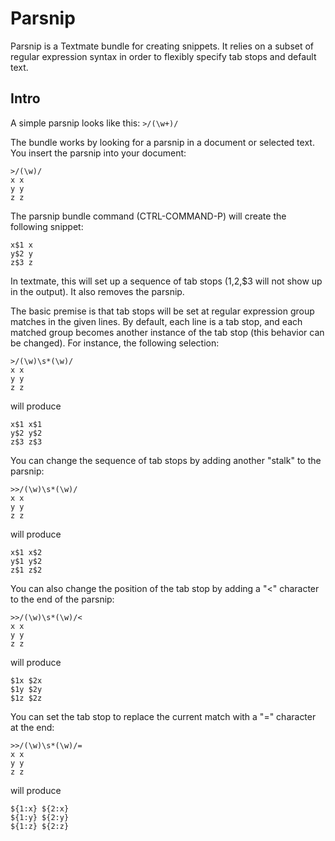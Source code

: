 # Parsnip #

Parsnip is a Textmate bundle for creating snippets.  It relies on a subset of regular expression syntax in order to flexibly specify tab stops and default text.
## Intro ##
A simple parsnip looks like this:
`>/(\w+)/`

The bundle works by looking for a parsnip in a document or selected text. You insert the parsnip into your document:

	>/(\w)/
	x x
	y y
	z z
	
The parsnip bundle command (CTRL-COMMAND-P) will create the following snippet:

	x$1 x
	y$2 y
	z$3 z


In textmate, this will set up a sequence of tab stops ($1,$2,$3 will not show up in the output). It also removes the parsnip.

The basic premise is that tab stops will be set at regular expression group matches in the given lines.  By default, each line is a tab stop, and each matched group becomes another instance of the tab stop (this behavior can be changed).  For instance, the following selection:

	>/(\w)\s*(\w)/
	x x
	y y 
	z z

will produce


	x$1 x$1
	y$2 y$2 
	z$3 z$3


You can change the sequence of tab stops by adding another "stalk" to the parsnip:

	>>/(\w)\s*(\w)/
	x x
	y y 
	z z

will produce


	x$1 x$2
	y$1 y$2 
	z$1 z$2


You can also change the position of the tab stop by adding a "<" character to the end of the parsnip:

	>>/(\w)\s*(\w)/<
	x x
	y y 
	z z

will produce


	$1x $2x
	$1y $2y 
	$1z $2z

You can set the tab stop to replace the current match with a "=" character at the end:

	>>/(\w)\s*(\w)/=
	x x
	y y 
	z z

will produce


	${1:x} ${2:x}
	${1:y} ${2:y} 
	${1:z} ${2:z}






